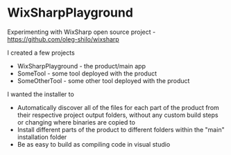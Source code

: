 # WixSharpPlayground
Experimenting with WixSharp open source project - https://github.com/oleg-shilo/wixsharp

I created a few projects
* WixSharpPlayground - the product/main app
* SomeTool - some tool deployed with the product
* SomeOtherTool - some other tool deployed with the product

I wanted the installer to
* Automatically discover all of the files for each part of the product from their respective project output folders, without any custom build steps or changing where binaries are copied to
* Install different parts of the product to different folders within the "main" installation folder
* Be as easy to build as compiling code in visual studio
